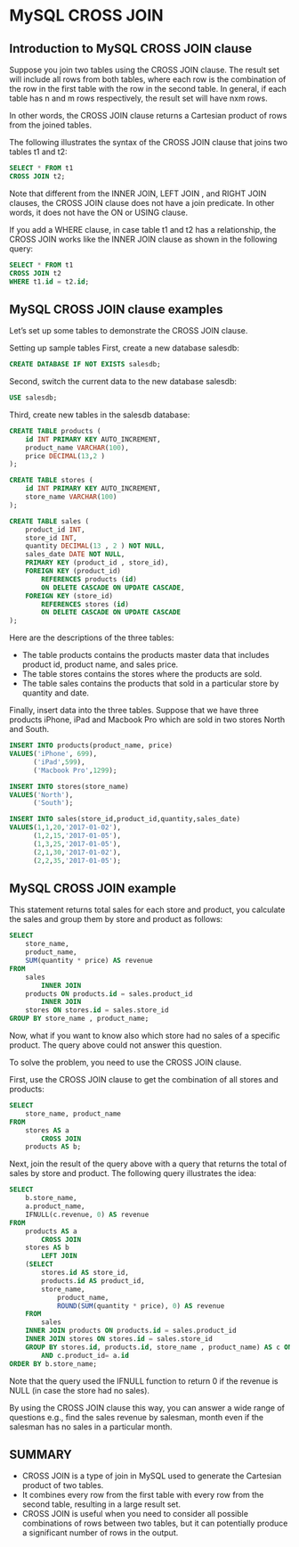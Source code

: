 # MySQL CROSS JOIN

## Introduction to MySQL CROSS JOIN clause

Suppose you join two tables using the CROSS JOIN clause. The result set will include all rows from both tables, where each row is the combination of the row in the first table with the row in the second table. In general, if each table has n and m rows respectively, the result set will have nxm rows.

In other words, the CROSS JOIN clause returns a Cartesian product of rows from the joined tables.

The following illustrates the syntax of the CROSS JOIN clause that joins two tables t1 and t2:

```sql
SELECT * FROM t1
CROSS JOIN t2;
```

Note that different from the INNER JOIN, LEFT JOIN , and RIGHT JOIN clauses, the CROSS JOIN clause does not have a join predicate. In other words, it does not have the ON or USING clause.

If you add a WHERE clause, in case table t1 and t2 has a relationship, the CROSS JOIN works like the INNER JOIN clause as shown in the following query:

```sql
SELECT * FROM t1
CROSS JOIN t2
WHERE t1.id = t2.id;

```

## MySQL CROSS JOIN clause examples

Let’s set up some tables to demonstrate the CROSS JOIN clause.

Setting up sample tables
First, create a new database salesdb:

```sql
CREATE DATABASE IF NOT EXISTS salesdb;
```

Second, switch the current data to the new database salesdb:

```sql
USE salesdb;
```

Third, create new tables in the salesdb database:

```sql
CREATE TABLE products (
    id INT PRIMARY KEY AUTO_INCREMENT,
    product_name VARCHAR(100),
    price DECIMAL(13,2 )
);

CREATE TABLE stores (
    id INT PRIMARY KEY AUTO_INCREMENT,
    store_name VARCHAR(100)
);

CREATE TABLE sales (
    product_id INT,
    store_id INT,
    quantity DECIMAL(13 , 2 ) NOT NULL,
    sales_date DATE NOT NULL,
    PRIMARY KEY (product_id , store_id),
    FOREIGN KEY (product_id)
        REFERENCES products (id)
        ON DELETE CASCADE ON UPDATE CASCADE,
    FOREIGN KEY (store_id)
        REFERENCES stores (id)
        ON DELETE CASCADE ON UPDATE CASCADE
);
```

Here are the descriptions of the three tables:

- The table products contains the products master data that includes product id, product name, and sales price.
- The table stores contains the stores where the products are sold.
- The table sales contains the products that sold in a particular store by quantity and date.

Finally, insert data into the three tables. Suppose that we have three products iPhone, iPad and Macbook Pro which are sold in two stores North and South.

```sql
INSERT INTO products(product_name, price)
VALUES('iPhone', 699),
      ('iPad',599),
      ('Macbook Pro',1299);

INSERT INTO stores(store_name)
VALUES('North'),
      ('South');

INSERT INTO sales(store_id,product_id,quantity,sales_date)
VALUES(1,1,20,'2017-01-02'),
      (1,2,15,'2017-01-05'),
      (1,3,25,'2017-01-05'),
      (2,1,30,'2017-01-02'),
      (2,2,35,'2017-01-05');

```

## MySQL CROSS JOIN example

This statement returns total sales for each store and product, you calculate the sales and group them by store and product as follows:

```sql
SELECT
    store_name,
    product_name,
    SUM(quantity * price) AS revenue
FROM
    sales
        INNER JOIN
    products ON products.id = sales.product_id
        INNER JOIN
    stores ON stores.id = sales.store_id
GROUP BY store_name , product_name;

```

Now, what if you want to know also which store had no sales of a specific product. The query above could not answer this question.

To solve the problem, you need to use the CROSS JOIN clause.

First, use the CROSS JOIN clause to get the combination of all stores and products:

```sql
SELECT
    store_name, product_name
FROM
    stores AS a
        CROSS JOIN
    products AS b;
```

Next, join the result of the query above with a query that returns the total of sales by store and product. The following query illustrates the idea:

```sql
SELECT
    b.store_name,
    a.product_name,
    IFNULL(c.revenue, 0) AS revenue
FROM
    products AS a
        CROSS JOIN
    stores AS b
        LEFT JOIN
    (SELECT
        stores.id AS store_id,
        products.id AS product_id,
        store_name,
            product_name,
            ROUND(SUM(quantity * price), 0) AS revenue
    FROM
        sales
    INNER JOIN products ON products.id = sales.product_id
    INNER JOIN stores ON stores.id = sales.store_id
    GROUP BY stores.id, products.id, store_name , product_name) AS c ON c.store_id = b.id
        AND c.product_id= a.id
ORDER BY b.store_name;
```

Note that the query used the IFNULL function to return 0 if the revenue is NULL (in case the store had no sales).

By using the CROSS JOIN clause this way, you can answer a wide range of questions e.g., find the sales revenue by salesman, month even if the salesman has no sales in a particular month.

## SUMMARY

- CROSS JOIN is a type of join in MySQL used to generate the Cartesian product of two tables.
- It combines every row from the first table with every row from the second table, resulting in a large result set.
- CROSS JOIN is useful when you need to consider all possible combinations of rows between two tables, but it can potentially produce a significant number of rows in the output.
